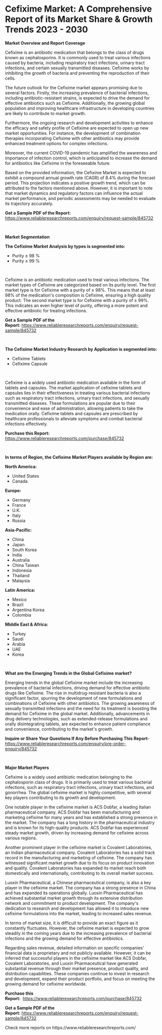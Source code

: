 <p><h1>Cefixime Market: A Comprehensive Report of its Market Share & Growth Trends 2023 - 2030</h1></p><p><strong>Market Overview and Report Coverage</strong></p>
<p><p>Cefixime is an antibiotic medication that belongs to the class of drugs known as cephalosporins. It is commonly used to treat various infections caused by bacteria, including respiratory tract infections, urinary tract infections, and certain sexually transmitted diseases. Cefixime works by inhibiting the growth of bacteria and preventing the reproduction of their cells.</p><p>The future outlook for the Cefixime market appears promising due to several factors. Firstly, the increasing prevalence of bacterial infections, including antibiotic-resistant strains, is expected to drive the demand for effective antibiotics such as Cefixime. Additionally, the growing global population and improving healthcare infrastructure in developing countries are likely to contribute to market growth.</p><p>Furthermore, the ongoing research and development activities to enhance the efficacy and safety profile of Cefixime are expected to open up new market opportunities. For instance, the development of combination therapies incorporating Cefixime with other antibiotics may provide enhanced treatment options for complex infections.</p><p>Moreover, the current COVID-19 pandemic has amplified the awareness and importance of infection control, which is anticipated to increase the demand for antibiotics like Cefixime in the foreseeable future.</p><p>Based on the provided information, the Cefixime Market is expected to exhibit a compound annual growth rate (CAGR) of 8.4% during the forecast period. This projection indicates a positive growth trend, which can be attributed to the factors mentioned above. However, it is important to note that market dynamics and regulatory factors can influence the actual market performance, and periodic assessments may be needed to evaluate its trajectory accurately.</p></p>
<p><strong>Get a Sample PDF of the Report:</strong> <a href="https://www.reliableresearchreports.com/enquiry/request-sample/845732">https://www.reliableresearchreports.com/enquiry/request-sample/845732</a></p>
<p>&nbsp;</p>
<p><strong>Market Segmentation</strong></p>
<p><strong>The Cefixime Market Analysis by types is segmented into:</strong></p>
<p><ul><li>Purity ≥ 98 %</li><li>Purity ≥ 99 %</li></ul></p>
<p>&nbsp;</p>
<p><p>Cefixime is an antibiotic medication used to treat various infections. The market types of Cefixime are categorized based on its purity level. The first market type is for Cefixime with a purity of ≥ 98%. This means that at least 98% of the medication's composition is Cefixime, ensuring a high quality product. The second market type is for Cefixime with a purity of ≥ 99%. This indicates an even higher level of purity, offering a more potent and effective antibiotic for treating infections.</p></p>
<p><strong>Get a Sample PDF of the Report:</strong>&nbsp;<a href="https://www.reliableresearchreports.com/enquiry/request-sample/845732">https://www.reliableresearchreports.com/enquiry/request-sample/845732</a></p>
<p>&nbsp;</p>
<p><strong>The Cefixime Market Industry Research by Application is segmented into:</strong></p>
<p><ul><li>Cefixime Tablets</li><li>Cefixime Capsule</li></ul></p>
<p>&nbsp;</p>
<p><p>Cefixime is a widely used antibiotic medication available in the form of tablets and capsules. The market application of cefixime tablets and capsules lies in their effectiveness in treating various bacterial infections such as respiratory tract infections, urinary tract infections, and sexually transmitted diseases. These formulations are popular due to their convenience and ease of administration, allowing patients to take the medication orally. Cefixime tablets and capsules are prescribed by healthcare professionals to alleviate symptoms and combat bacterial infections effectively.</p></p>
<p><strong>Purchase this Report:</strong>&nbsp; <a href="https://www.reliableresearchreports.com/purchase/845732">https://www.reliableresearchreports.com/purchase/845732</a></p>
<p>&nbsp;</p>
<p><strong>In terms of Region, the Cefixime Market Players available by Region are:</strong></p>
<p>
    <p> <strong> North America: </strong>
        <ul>
            <li>United States</li>
            <li>Canada</li>
        </ul>
        </p> 
    <p> <strong> Europe: </strong>
        <ul>
            <li>Germany</li>
            <li>France</li>
            <li>U.K.</li>
            <li>Italy</li>
            <li>Russia</li>
        </ul>
        </p> 
    <p> <strong> Asia-Pacific: </strong>
        <ul>
            <li>China</li>
            <li>Japan</li>
            <li>South Korea</li>
            <li>India</li>
            <li>Australia</li>
            <li>China Taiwan</li>
            <li>Indonesia</li>
            <li>Thailand</li>
            <li>Malaysia</li>
        </ul>
        </p> 
    <p> <strong> Latin America: </strong>
        <ul>
            <li>Mexico</li>
            <li>Brazil</li>
            <li>Argentina Korea</li>
            <li>Colombia</li>
        </ul>
        </p> 
    <p> <strong> Middle East & Africa: </strong>
        <ul>
            <li>Turkey</li>
            <li>Saudi</li>
            <li>Arabia</li>
            <li>UAE</li>
            <li>Korea</li>
        </ul>
    </p>
    </p>
<p>&nbsp;</p>
<p><strong>What are the Emerging Trends in the Global Cefixime market?</strong></p>
<p><p>Emerging trends in the global Cefixime market include the increasing prevalence of bacterial infections, driving demand for effective antibiotic drugs like Cefixime. The rise in multidrug-resistant bacteria is also a significant factor, spurring the development of new formulations and combinations of Cefixime with other antibiotics. The growing awareness of sexually transmitted infections and the need for its treatment is boosting the demand for Cefixime in the global market. Additionally, advancements in drug delivery technologies, such as extended-release formulations and orally disintegrating tablets, are expected to enhance patient compliance and convenience, contributing to the market's growth.</p></p>
<p><strong>Inquire or Share Your Questions If Any Before Purchasing This Report</strong>- <a href="https://www.reliableresearchreports.com/enquiry/pre-order-enquiry/845732">https://www.reliableresearchreports.com/enquiry/pre-order-enquiry/845732</a></p>
<p>&nbsp;</p>
<p><strong>Major Market Players</strong></p>
<p><p>Cefixime is a widely used antibiotic medication belonging to the cephalosporin class of drugs. It is primarily used to treat various bacterial infections, such as respiratory tract infections, urinary tract infections, and gonorrhea. The global cefixime market is highly competitive, with several key players contributing to its growth and development.</p><p>One notable player in the cefixime market is ACS Dobfar, a leading Italian pharmaceutical company. ACS Dobfar has been manufacturing and marketing cefixime for many years and has established a strong presence in the market. The company has a long history in the pharmaceutical industry and is known for its high-quality products. ACS Dobfar has experienced steady market growth, driven by increasing demand for cefixime across various regions.</p><p>Another prominent player in the cefixime market is Covalent Laboratories, an Indian pharmaceutical company. Covalent Laboratories has a solid track record in the manufacturing and marketing of cefixime. The company has witnessed significant market growth due to its focus on product innovation and quality. Covalent Laboratories has expanded its market reach both domestically and internationally, contributing to its overall market success.</p><p>Luoxin Pharmaceutical, a Chinese pharmaceutical company, is also a key player in the cefixime market. The company has a strong presence in China and has expanded its operations globally. Luoxin Pharmaceutical has achieved substantial market growth through its extensive distribution network and commitment to product development. The company's dedication to research and development has allowed it to introduce new cefixime formulations into the market, leading to increased sales revenue.</p><p>In terms of market size, it is difficult to provide an exact figure as it constantly fluctuates. However, the cefixime market is expected to grow steadily in the coming years due to the increasing prevalence of bacterial infections and the growing demand for effective antibiotics.</p><p>Regarding sales revenue, detailed information on specific companies' financial data is proprietary and not publicly available. However, it can be inferred that successful players in the cefixime market like ACS Dobfar, Covalent Laboratories, and Luoxin Pharmaceutical have generated substantial revenue through their market presence, product quality, and distribution capabilities. These companies continue to invest in research and development, expand their product portfolio, and focus on meeting the growing demand for cefixime worldwide.</p></p>
<p><strong>Purchase this Report:</strong>&nbsp;&nbsp;<a href="https://www.reliableresearchreports.com/purchase/845732">https://www.reliableresearchreports.com/purchase/845732</a></p>
<p></p>
<p><strong>Get a Sample PDF of the Report:</strong>&nbsp;<a href="https://www.reliableresearchreports.com/enquiry/request-sample/845732">https://www.reliableresearchreports.com/enquiry/request-sample/845732</a></p>
<p>Check more reports on https://www.reliableresearchreports.com/</p>